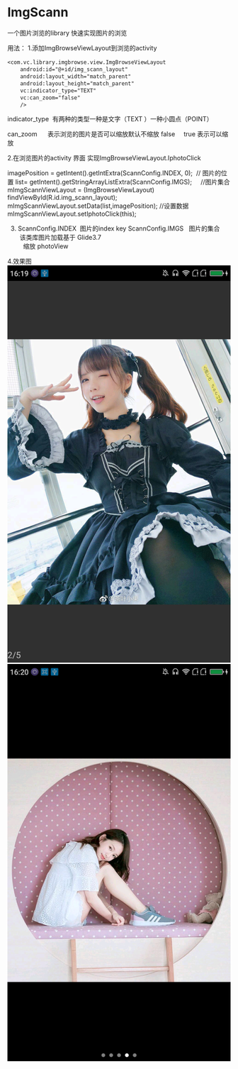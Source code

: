 # ImgScann
一个图片浏览的library
快速实现图片的浏览

用法：
1.添加ImgBrowseViewLayout到浏览的activity
<?xml version="1.0" encoding="utf-8"?>
<RelativeLayout
    xmlns:android="http://schemas.android.com/apk/res/android"
    xmlns:vc="http://schemas.android.com/apk/res-auto"
    android:layout_width="match_parent"
    android:layout_height="match_parent"
    >


    <com.vc.library.imgbrowse.view.ImgBrowseViewLayout
        android:id="@+id/img_scann_layout"
        android:layout_width="match_parent"
        android:layout_height="match_parent"
        vc:indicator_type="TEXT"
        vc:can_zoom="false"
        />


</RelativeLayout>

indicator_type  有两种的类型一种是文字（TEXT ）一种小圆点（POINT）   

can_zoom      表示浏览的图片是否可以缩放默认不缩放 false     true 表示可以缩放

2.在浏览图片的activity 界面 实现ImgBrowseViewLayout.IphotoClick 

  imagePosition =	getIntent().getIntExtra(ScannConfig.INDEX, 0);  // 图片的位置
  list= getIntent().getStringArrayListExtra(ScannConfig.IMGS);     //图片集合
  mImgScannViewLayout = (ImgBrowseViewLayout) findViewById(R.id.img_scann_layout);
  mImgScannViewLayout.setData(list,imagePosition);  //设置数据
  mImgScannViewLayout.setIphotoClick(this);

3.  ScannConfig.INDEX  图片的index key
    ScannConfig.IMGS   图片的集合
    该类库图片加载基于 Glide3.7  
    缩放 photoView
  
  
4.效果图
![image](https://github.com/vincecarterhu/ImgScann/blob/master/screensshots/Screenshot_2017-07-03-16-19-39.png)
![image](https://github.com/vincecarterhu/ImgScann/blob/master/screensshots/Screenshot_2017-07-03-16-20-26.png)



